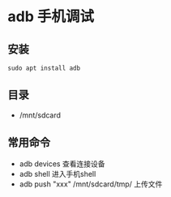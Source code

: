 # adb 手机调试

## 安装

```shell
sudo apt install adb
```

## 目录

* /mnt/sdcard

## 常用命令

* adb devices 查看连接设备
* adb shell 进入手机shell
* adb push "xxx" /mnt/sdcard/tmp/  上传文件
